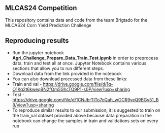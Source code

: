 ## MLCAS24 Competition

This repository contains data and code from the team Brigtado for the MLCAS24 Corn Yield Prediction Challenge

## Reproducing results

*  Run the jupyter notebook **Agri_Challenge_Prepare_Data_Train_Test.ipynb** in order to preprocess data, train and test all at once. Jupyter Notebook contains various sections that allow you to run different steps.
*  Download data from the link provided in the notebook
*  You can also download processed data from these links:
*  Train and val - https://drive.google.com/file/d/1q-O1Kq2t6kweqBN2fQm5GhcTQ9P1-s0P/view?usp=sharing
*  Test - https://drive.google.com/file/d/1CNJbrTITo7cQah_wOCR9veQ9BGv51_B8/view?usp=sharing
*  To reproduce similar results to our submission, it is suggested to train on the train_val dataset provided above because data preparation in the notebook can change the samples in train and validations sets on every run
